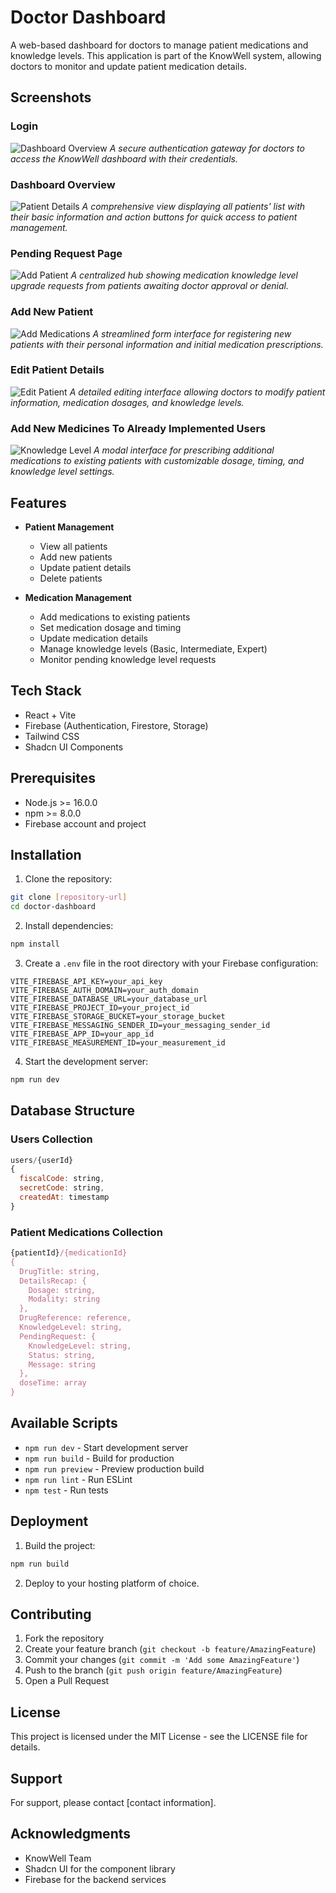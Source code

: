 # Doctor Dashboard

A web-based dashboard for doctors to manage patient medications and knowledge levels. This application is part of the KnowWell system, allowing doctors to monitor and update patient medication details.

## Screenshots

### Login
![Dashboard Overview](public/1.png)
*A secure authentication gateway for doctors to access the KnowWell dashboard with their credentials.*

### Dashboard Overview
![Patient Details](public/2.png)
*A comprehensive view displaying all patients' list with their basic information and action buttons for quick access to patient management.*

### Pending Request Page
![Add Patient](public/3.png)
*A centralized hub showing medication knowledge level upgrade requests from patients awaiting doctor approval or denial.*

### Add New Patient  
![Add Medications](public/4.png)
*A streamlined form interface for registering new patients with their personal information and initial medication prescriptions.*

### Edit Patient Details
![Edit Patient](public/5.png)
*A detailed editing interface allowing doctors to modify patient information, medication dosages, and knowledge levels.*

### Add New Medicines To Already Implemented Users
![Knowledge Level](public/6.png)
*A modal interface for prescribing additional medications to existing patients with customizable dosage, timing, and knowledge level settings.*

## Features

- **Patient Management**
  - View all patients
  - Add new patients
  - Update patient details
  - Delete patients

- **Medication Management**
  - Add medications to existing patients
  - Set medication dosage and timing
  - Update medication details
  - Manage knowledge levels (Basic, Intermediate, Expert)
  - Monitor pending knowledge level requests

## Tech Stack

- React + Vite
- Firebase (Authentication, Firestore, Storage)
- Tailwind CSS
- Shadcn UI Components

## Prerequisites

- Node.js >= 16.0.0
- npm >= 8.0.0
- Firebase account and project

## Installation

1. Clone the repository:
```bash
git clone [repository-url]
cd doctor-dashboard
```

2. Install dependencies:
```bash
npm install
```

3. Create a `.env` file in the root directory with your Firebase configuration:
```env
VITE_FIREBASE_API_KEY=your_api_key
VITE_FIREBASE_AUTH_DOMAIN=your_auth_domain
VITE_FIREBASE_DATABASE_URL=your_database_url
VITE_FIREBASE_PROJECT_ID=your_project_id
VITE_FIREBASE_STORAGE_BUCKET=your_storage_bucket
VITE_FIREBASE_MESSAGING_SENDER_ID=your_messaging_sender_id
VITE_FIREBASE_APP_ID=your_app_id
VITE_FIREBASE_MEASUREMENT_ID=your_measurement_id
```

4. Start the development server:
```bash
npm run dev
```



## Database Structure

### Users Collection
```javascript
users/{userId}
{
  fiscalCode: string,
  secretCode: string,
  createdAt: timestamp
}
```

### Patient Medications Collection
```javascript
{patientId}/{medicationId}
{
  DrugTitle: string,
  DetailsRecap: {
    Dosage: string,
    Modality: string
  },
  DrugReference: reference,
  KnowledgeLevel: string,
  PendingRequest: {
    KnowledgeLevel: string,
    Status: string,
    Message: string
  },
  doseTime: array
}
```

## Available Scripts

- `npm run dev` - Start development server
- `npm run build` - Build for production
- `npm run preview` - Preview production build
- `npm run lint` - Run ESLint
- `npm test` - Run tests

## Deployment

1. Build the project:
```bash
npm run build
```

2. Deploy to your hosting platform of choice.

## Contributing

1. Fork the repository
2. Create your feature branch (`git checkout -b feature/AmazingFeature`)
3. Commit your changes (`git commit -m 'Add some AmazingFeature'`)
4. Push to the branch (`git push origin feature/AmazingFeature`)
5. Open a Pull Request

## License

This project is licensed under the MIT License - see the LICENSE file for details.

## Support

For support, please contact [contact information].

## Acknowledgments

- KnowWell Team
- Shadcn UI for the component library
- Firebase for the backend services
